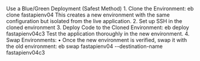 Use a Blue/Green Deployment (Safest Method)
	1.	Clone the Environment:
eb clone fastapienv04
This creates a new environment with the same configuration but isolated from the live application.
	2. Set up SSH in the cloned environment
    3.	Deploy Code to the Cloned Environment:
eb deploy fastapienv04c3
Test the application thoroughly in the new environment.
	4.	Swap Environments:
	•	Once the new environment is verified, swap it with the old environment:
eb swap fastapienv04 --destination-name fastapienv04c3
